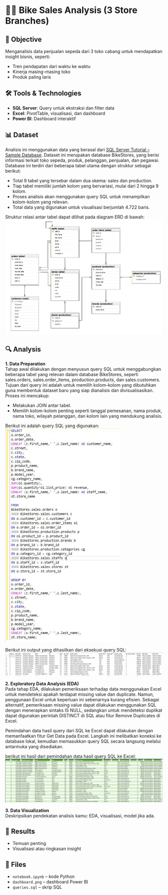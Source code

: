 # 🚴‍♂️ Bike Sales Analysis (3 Store Branches)

## 📌 Objective
Menganalisis data penjualan sepeda dari 3 toko cabang untuk mendapatkan insight bisnis, seperti:
- Tren pendapatan dari waktu ke waktu
- Kinerja masing-masing toko
- Produk paling laris

## 🛠️ Tools & Technologies
- **SQL Server**: Query untuk ekstraksi dan filter data
- **Excel**: PivotTable, visualisasi, dan dashboard
- **Power BI**: Dashboard interaktif

## 📊 Dataset
Analisis ini menggunakan data yang berasal dari [SQL Server Tutorial – Sample Database](https://www.sqlservertutorial.net/getting-started/load-sample-database/). Dataset ini merupakan database BikeStores, yang berisi informasi terkait toko sepeda, produk, pelanggan, penjualan, dan pegawai.
Database ini terdiri dari beberapa tabel utama dengan struktur sebagai berikut:
- Total 9 tabel yang tersebar dalam dua skema: sales dan production.
- Tiap tabel memiliki jumlah kolom yang bervariasi, mulai dari 2 hingga 9 kolom.
- Proses analisis akan menggunakan query SQL untuk menampilkan kolom-kolom yang relevan.
- Total data yang digunakan untuk visualisasi berjumlah 4.722 baris.

Struktur relasi antar tabel dapat dilihat pada diagram ERD di bawah:
![](https://raw.githubusercontent.com/alzwork-buzz/BikeStoreSales_DA/main/ERD_Database.JPG)

## 🔍 Analysis
**1. Data Preparation**\
Tahap awal dilakukan dengan menyusun query SQL untuk menggabungkan beberapa tabel yang relevan dalam database BikeStores, seperti sales.orders, sales.order_items, production.products, dan sales.customers. Tujuan dari query ini adalah untuk memilih kolom-kolom yang dibutuhkan guna membentuk dataset baru yang siap dianalisis dan divisualisasikan. Proses ini mencakup:
  - Melakukan JOIN antar tabel.
  - Memilih kolom-kolom penting seperti tanggal pemesanan, nama produk, nama toko, wilayah pelanggan, dan kolom lain yang mendukung analisis.

Berikut ini adalah query SQL yang digunakan:\
![](https://raw.githubusercontent.com/alzwork-buzz/BikeStoreSales_DA/main/QuerySQL.JPG)

Berikut ini output yang dihasilkan dari eksekusi query SQL:
![](https://raw.githubusercontent.com/alzwork-buzz/BikeStoreSales_DA/main/Output_SQL.JPG)

**2. Exploratory Data Analysis (EDA)**\
Pada tahap EDA, dilakukan pemeriksaan terhadap data menggunakan Excel untuk mendeteksi apakah terdapat missing value dan duplicate. Namun, penggunaan Excel untuk keperluan ini sebenarnya kurang efisien. Sebagai alternatif, pemeriksaan missing value dapat dilakukan menggunakan SQL dengan menerapkan sintaks IS NULL, sedangkan untuk mendeteksi duplikat dapat digunakan perintah DISTINCT di SQL atau fitur Remove Duplicates di Excel.

Pemindahan data hasil query dari SQL ke Excel dapat dilakukan dengan memanfaatkan fitur Get Data pada Excel. Langkah ini melibatkan koneksi ke database lokal, kemudian memasukkan query SQL secara langsung melalui antarmuka yang disediakan.

berikut ini hasil dari pemindahan data hasil query SQL ke Excel:
![](https://raw.githubusercontent.com/alzwork-buzz/BikeStoreSales_DA/main/excel.JPG)

**3. Data Visualization**\
Deskripsikan pendekatan analisis kamu: EDA, visualisasi, model jika ada.

## 📎 Results
- Temuan penting
- Visualisasi atau ringkasan insight

## 📁 Files
- `notebook.ipynb` – kode Python
- `dashboard.png` – dashboard Power BI
- `queries.sql` – skrip SQL
